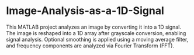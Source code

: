 # Image-Analysis-as-a-1D-Signal
 This MATLAB project analyzes an image by converting it into a 1D signal. The image is reshaped into a 1D array after grayscale conversion, enabling signal analysis. Optional smoothing is applied using a moving average filter, and frequency components are analyzed via Fourier Transform (FFT).
